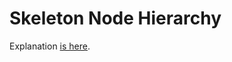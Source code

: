 # Skeleton Node Hierarchy

Explanation <a href="https://blogs.oracle.com/geertjan/entry/skeleton_node_hierarchy_on_github">is here</a>.